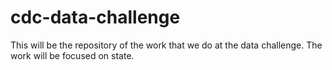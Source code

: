 # cdc-data-challenge
This will be the repository of the work that we do at the data challenge. The work will be focused on state.
